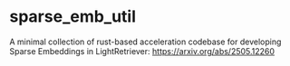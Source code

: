 # sparse_emb_util
A minimal collection of rust-based acceleration codebase for developing Sparse Embeddings in LightRetriever: https://arxiv.org/abs/2505.12260
